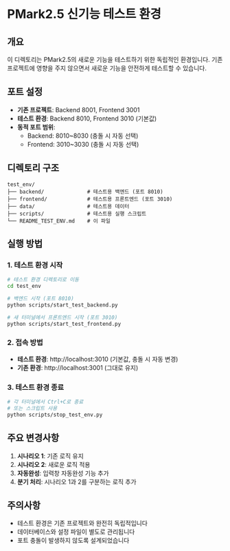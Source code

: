 # PMark2.5 신기능 테스트 환경

## 개요
이 디렉토리는 PMark2.5의 새로운 기능을 테스트하기 위한 독립적인 환경입니다.
기존 프로젝트에 영향을 주지 않으면서 새로운 기능을 안전하게 테스트할 수 있습니다.

## 포트 설정
- **기존 프로젝트**: Backend 8001, Frontend 3001
- **테스트 환경**: Backend 8010, Frontend 3010 (기본값)
- **동적 포트 범위**: 
  - Backend: 8010~8030 (충돌 시 자동 선택)
  - Frontend: 3010~3030 (충돌 시 자동 선택)

## 디렉토리 구조
```
test_env/
├── backend/              # 테스트용 백엔드 (포트 8010)
├── frontend/             # 테스트용 프론트엔드 (포트 3010)
├── data/                 # 테스트용 데이터
├── scripts/              # 테스트용 실행 스크립트
└── README_TEST_ENV.md    # 이 파일
```

## 실행 방법

### 1. 테스트 환경 시작
```bash
# 테스트 환경 디렉토리로 이동
cd test_env

# 백엔드 시작 (포트 8010)
python scripts/start_test_backend.py

# 새 터미널에서 프론트엔드 시작 (포트 3010)
python scripts/start_test_frontend.py
```

### 2. 접속 방법
- **테스트 환경**: http://localhost:3010 (기본값, 충돌 시 자동 변경)
- **기존 환경**: http://localhost:3001 (그대로 유지)

### 3. 테스트 환경 종료
```bash
# 각 터미널에서 Ctrl+C로 종료
# 또는 스크립트 사용
python scripts/stop_test_env.py
```

## 주요 변경사항
1. **시나리오 1**: 기존 로직 유지
2. **시나리오 2**: 새로운 로직 적용
3. **자동완성**: 입력창 자동완성 기능 추가
4. **분기 처리**: 시나리오 1과 2를 구분하는 로직 추가

## 주의사항
- 테스트 환경은 기존 프로젝트와 완전히 독립적입니다
- 데이터베이스와 설정 파일이 별도로 관리됩니다
- 포트 충돌이 발생하지 않도록 설계되었습니다 